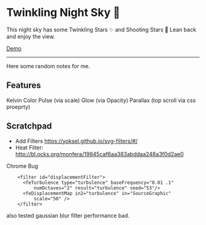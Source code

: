 # Twinkling Night Sky 🌌
This night sky has some Twinkling Stars ✨ and Shooting Stars 💫
Lean back and enjoy the view.

[Demo](https://georgiee.github.io/twinkle-and-shooting-stars/)

---

Here some random notes for me.

## Features
Kelvin Color
Pulse (via scale)
Glow (via Opacity)
Parallax (top scroll via css proeprty)

## Scratchpad
+ Add Filters https://yoksel.github.io/svg-filters/#/
+ Heat Filter: http://bl.ocks.org/monfera/19845caf6aa383abddaa248a3f0d2ae0

Chrome Bug
```
    <filter id="displacementFilter">
      <feTurbulence type="turbulence" baseFrequency="0.01 .1"
          numOctaves="2" result="turbulence" seed="53"/>
      <feDisplacementMap in2="turbulence" in="SourceGraphic"
          scale="50" />
    </filter>
```

also tested gaussian blur filter
performance bad.

